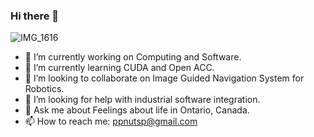 ### Hi there 👋



![IMG_1616](https://github.com/Zhou4truth/Zhou4truth/assets/142247626/c1bb4d4d-9c88-4649-8f25-755933c8b88b)

- 🔭 I’m currently working on Computing and Software.
- 🌱 I’m currently learning CUDA and Open ACC.
- 👯 I’m looking to collaborate on Image Guided Navigation System for Robotics.
- 🤔 I’m looking for help with industrial software integration.
- 💬 Ask me about Feelings about life in Ontario, Canada.
- 📫 How to reach me: ppnutsp@gmail.com

